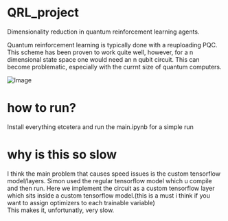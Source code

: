 # QRL_project
Dimensionality reduction in quantum reinforcement learning agents. 

Quantum reinforcement learning is typically done with a reuploading PQC. This scheme has been proven to work quite well, however, 
for a n dimensional state space one would need an n qubit circuit. This can become problematic, especially with the currnt size
of quantum computers. 

![Image](https://i.imgur.com/LLFTvMP.jpg)

# how to run?

Install everything etcetera and run the main.ipynb for a simple run


# why is this so slow

I think the main problem that causes speed issues is the custom tensorflow model/layers. 
Simon used the regular tensorflow model which u compile and then run. 
Here we implement the circuit as a custom tensorflow layer which sits inside a custom tensorflow model.(this is a must i think if you want to assign optimizers to each trainable variable)  
This makes it, unfortunatly, very slow. 



